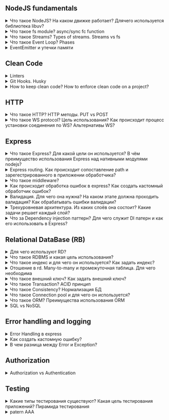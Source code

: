 ## NodeJS fundamentals

<details>
  <summary>Что такое NodeJS? На каком движке работает? Длячего используется библиотека libuv?</summary>

  Node.js представляет среду выполнения кода на JavaScript, которая построена на основе движка JavaScript Chrome V8, который позволяет транслировать вызовы на языке JavaScript в машинный код. Node.js прежде всего предназначен для создания серверных приложений на языке JavaScript.

  libuv - библиотека на C, реализующая цикл событий Node.js и все асинхронные операции платформы.

  Библиотека LibUV отвечает за две принципиально важные вещи:

  - кроссплатформенные операции ввода-вывода — работа с файлами, работа с сетью(как работать с Windows, Linux);
  - поддержка основного событийного цикла Node.JS.

  Когда мы запускаем какой то скрипт, то он запускается в режиме цикла. Этот цикл чередует выполнение JavaScript, который обеспечивается виртуальной машиной V8, с ожиданием различных событий ввода-вывода, срабатывания таймеров, за которые так же отвечает библиотека LibUV.
  И этот цикл будет продолжаться до тех пор, пока возможно появление каких то новых событий, ввода-вывода или таймеров которые нужно будет обработать.

  ![](https://i.stack.imgur.com/GwLqV.png)

  Источник: [imnotgenius.com](http://imnotgenius.com/21-sobytijnyj-tsikl-biblioteka-libuv/)

</details>

<details>
  <summary>Что такое fs module? async/sync fc function</summary>
  Модуль fs(File system) предоставляет множество очень полезных функций для доступа к файловой системе и взаимодействия с ней.
  Одна особенность модуля fs заключается в том, что все методы по умолчанию асинхронны, но они также могут работать синхронно, добавив Sync.

```javascript
fs.rename("before.json", "after.json", (err) => {
  if (err) {
    return console.error(err);
  }

  //done
});
// <--------------------------
const fs = require("fs");

try {
  fs.renameSync("before.json", "after.json");
  //done
} catch (err) {
  console.error(err);
}
```

Ключевое отличие здесь в том, что выполнение вашего скрипта будет заблокировано во втором примере до тех пор, пока операция с файлом не завершится успешно.

Источник: [nodejs.dev](https://nodejs.dev/learn/the-nodejs-fs-module)

</details>

<details>
  <summary>Что такое Streams? Types of streams. Streams vs fs</summary>
  Потоки - одна из фундаментальных концепций, лежащих в основе приложений Node.js.
  Они позволяют эффективно обрабатывать чтение / запись файлов, сетевое взаимодействие или любой вид сквозного обмена информацией.
  Например, обычный способ, когда вы говорите программе прочитать файл, файл считывается в память от начала до конца, а затем вы его обрабатываете.
  Используя потоки, вы читаете его по частям, обрабатывая его содержимое, не сохраняя его в памяти.
  
  Потоки в основном предоставляют два основных преимущества по сравнению с другими методами обработки данных:

- Эффективность памяти: вам не нужно загружать большие объемы данных в память, прежде чем вы сможете их обработать;
- Экономия времени: для начала обработки данных требуется гораздо меньше времени, поскольку вы можете начать обработку, как только они у вас появятся, а не ждать, пока будет доступна вся полезная нагрузка данных.

```javascript
const http = require("http");
const fs = require("fs");

const server = http.createServer(function (req, res) {
  fs.readFile(__dirname + "/data.txt", (err, data) => {
    res.end(data);
  });
  // vs
  const stream = fs.createReadStream(__dirname + "/data.txt");
  stream.pipe(res);
});
server.listen(3000);
```

Вместо того, чтобы ждать, пока файл будет полностью прочитан, мы начинаем его потоковую передачу HTTP-клиенту, как только у нас есть фрагмент данных, готовый к отправке.
Источник: [nodejs.dev](https://nodejs.dev/learn/nodejs-streams)

</details>

<details>
  <summary>Что такое Event Loop? Phases</summary>
  Код JavaScript для Node.js выполняется в одном потоке. Одновременно происходит только одно событие.

Обзор фаз:

- таймеры: в этой фазе выполняются коллбэки, заданные двумя функцияями  setTimeout() и setInterval();
- Panding callbacks: выполняет колбэки ввода/вывода отложенные до следующей итерации цикла, за исключением событий close, таймеров и setImmediate();
- ожидание, подготовка: используется только внутри node.js, c ними мы ничего делать не можем;
- опрос(poll): получение новых events ввода/вывода и вызываются колбэки ввода/вывода. Node.js может блокироваться на этом этапе;
- проверка(check): коллбэки, вызванные setImmediate(), вызываются на этом этапе;
- коллбэки события close: например, socket.on('close', ...);
  Между каждой итерацией цикла событий Node.js проверяет, ожидается ли завершение каких-либо асинхронных операций ввода/вывода или таймеров, и завершает работу, если их нет.

![](https://habrastorage.org/r/w780/getpro/habr/post_images/0fd/b3b/2e9/0fdb3b2e986359c1aa073bfc34b5e36f.png)

Источник: [medium.com](https://medium.com/devschacht/event-loop-timers-and-nexttick-18579cd122e0)

</details>

<details>
  <summary>EventEmitter и утечки памяти</summary>
  «EventEmitter» представляет собой основной объект реализующий работу с событиями в Node.JS. Большое количество других встроенных объектов, которые генерируют события в Node.JS, ему наследуют.

![image](https://user-images.githubusercontent.com/62482805/138591485-953099a8-e609-41fd-8d15-09f8d4ecb1b3.png)

![image](https://user-images.githubusercontent.com/62482805/138592107-d41b2aeb-714d-4b55-83c4-01c864709b2d.png)

Источник: [medium.com](https://medium.com/devschacht/event-loop-timers-and-nexttick-18579cd122e0)

</details>

## Clean Code

<details>
  <summary>Linters</summary>
</details>

<details>
  <summary>Git Hooks. Husky</summary>
  pre-commit, pre-push
</details>

<details>
  <summary>How to keep clean code? How to enforce clean code on a project?</summary>

1. Придерживаться соглашения нэйминга переменных:

- Для имен классов используйте UpperCamelCase с заглавной первой буквой.
- При именовании функций использовать CamelCase
- Для констант и переменных с более чем одним именем в объявлении использовать подчеркивание для разделения имен.

2. Разделяйте свои функции:

- Простой способ упорядочить ваш код - создать функцию для каждой отдельной задачи. Если функция делает больше, чем следует из ее названия, вам следует подумать о разделении функциональности и создании другой функции.
- Использование меньших функциональных блоков делает ваш код аккуратным. Кроме того, у вас может быть функция maininit (), которая хранит структуру приложения. Это упрощает повторное использование функций без дублирования кода.

3. Правильное комментирование:

- Комментарии проясняют сложные сегменты и объясняют высокоуровневые механизмы в вашем коде. Они описывают функциональность конкретного блока кода, тем самым давая другим программистам возможность лучше понять ваш код.
- Комментируя, воздержитесь от ненужных комментариев, которые повторяют тривиальные вещи.

4. Деструктуризация:

- позволяет разбивать сложные структуры данных, такие как объекты или массивы, на более простые части. Он обеспечивает удобный способ доступа к элементам массива и свойствам объекта.

5. Do Not Repeat Yourself
6. Использовать prettier
7. Используйте осмысленные имена переменных.
8. Порядок импорта модулей

Источник: [blog.logrocket.com](https://blog.logrocket.com/12-tips-for-writing-clean-and-scalable-javascript-3ffe30abfe20/)

</details>

## HTTP

<details>
  <summary>Что такое HTTP? HTTP методы. PUT vs POST</summary>
  HTTP — это просто название самого популярного протокола для общения в сети, и браузеры в основном выбирают HTTP при общении с серверами. HTTP-обмен подразумевает, что клиент (наш браузер) отправляет запрос, а сервер присылает ответ.

Работа браузера в основном состоит из:

- Разрешение DNS
- HTTP-обмен
- Рендеринг
- Сброс и повтор

Методы: GET, POST, PUT, PATCH, DELETE.

  <table>
    <thead>
      <tr>
        <th>
          <strong>PUT</strong>
        </th>
        <th>
          <strong>POST</strong>
        </th>
      </tr>
    </thead>
    <tbody>
      <tr>
        <td>RFC-2616 четко упоминает, что метод PUT запрашивает прикрепленный объект (в теле запроса), который должен быть сохранен на сервере, на котором размещен предоставленный Request-URI.<br><br>Если Request-URI относится к уже существующему ресурсу - произойдет операция обновления, в противном случае должна произойти операция создания, если Request-URI является допустимым URI ресурса (при условии, что клиенту разрешено определять идентификатор ресурса)..<pre>PUT /questions/{question-id}</pre></td>
        <td>>Метод POST используется для запроса, чтобы исходный сервер принял объект, прикрепленный в запросе, в качестве нового подчиненного ресурса, идентифицированного Request-URI в строке запроса.<br><br>По сути, это означает, что URI запроса POST должен иметь URI коллекции.<pre>POST /questions</pre></td>
      </tr>
      <tr>
        <td>Метод PUT идемпотентен. Поэтому, если мы повторим запрос несколько раз, это должно быть эквивалентно вызову одного запроса.</td>
        <td >POST НЕ идемпотентен. Итак, если мы повторим запрос N раз, у нас будет N ресурсов с N разными URI, созданными на сервере.</td>
      </tr>
      <tr>
        <td>Используйте PUT, когда мы хотим изменить отдельный ресурс, который уже является частью коллекции ресурсов.<br><br>PUT полностью заменяет ресурс. Используйте PATCH, если запрос обновляет часть ресурса.</td>
        <td>Используйте POST, если вы хотите добавить дочерний ресурс в коллекцию ресурсов.</td>
      </tr>
      <tr>
        <td>Хотя PUT идемпотентен, мы не должны кэшировать его ответ.</td>
        <td>Ответы на этот метод не кэшируются, если ответ не включает соответствующие поля заголовка Cache-Control или Expires.<br><br>Однако ответ 303 (см. Прочее) может использоваться для указания пользовательскому агенту получить кэшируемый ресурс.</td>
      </tr>
      <tr>
        <td>Как правило, на практике используйте PUT для операций UPDATE.</td>
        <td>Всегда используйте POST для операций CREATE.</td>
      </tr>
    </tbody>
  </table>
</details>

<details>
  <summary>Что такое WS protocol? Цель использования? Как происходит процесс установки соединения по WS? Альтернативы WS?</summary>
  WebSocket - постоянное соединение между клиентом и сервером, пользуясь которыми клиент и сервер могут отправлять данные друг другу в любое время.
  Один из наиболее часто используемых приёмов для создании иллюзии того, что сервер самостоятельно отправляет данные клиенту, называется «длинный опрос» (long polling). С использованием этой технологии клиент открывает HTTP-соединение с сервером, который держит его открытым до тех пор, пока не будет отправлен ответ. В результате, когда у сервера появляются данные для клиента, он их ему отправляет.
  У таких технологий одна и та же проблема: дополнительная нагрузка на систему, которую создаёт использование HTTP, что делает всё это неподходящим для организации работы приложений, где требуется высокая скорость отклика. 
</details>

## Express

<details>
  <summary>Что такое Express? Для какой цели он используется? В чём преимущество использования Express над нативными модулями nodejs?</summary>

  Express - самый популярный веб-фреймворк для Node.
  Он предоставляет следующие механизмы:
  - Написание обработчиков для запросов с различными HTTP-методами в разных URL-адресах (маршрутах).
  - Интеграцию с механизмами рендеринга «view», для генерации ответов, вставляя данные в шаблоны.
  - Установка общих параметров веб-приложения, такие как порт для подключения, и расположение шаблонов, которые используются для отображения ответа.
  - «middlewares» для дополнительной обработки запроса в любой момент в конвейере обработки запросов.
</details>

<details>
  <summary>Express routing. Как происходит сопоставление path и зарегестрированного в приложении обработчика?</summary>

  Route - это часть кода Express, которая связывает команду HTTP (GET, POST, PUT, DELETE и т. Д.), Путь / шаблон URL-адреса и функцию, которая вызывается для обработки этого шаблона.
  Ниже приводятся примеры путей маршрутов на основе строк.

  Данный путь маршрута сопоставляет запросы с корневым маршрутом, /.
  ```javascript
  app.get('/', function (req, res) {
    res.send('root');
  });
  ```
  Примеры путей маршрутов на основе регулярных выражений.

  Данный путь маршрута сопоставляет любой элемент с “a” в имени маршрута.
  ```javascript
  app.get(/a/, function(req, res) {
    res.send('/a/');
  });
  ```
  Источник: [expressjs.com](https://expressjs.com/ru/guide/routing.html)
</details>

<details>
  <summary>Что такое middleware?</summary>

  Функции промежуточной обработки (middleware) - это функции, имеющие доступ к объекту запроса (req), объекту ответа (res) и к следующей функции промежуточной обработки в цикле “запрос-ответ” приложения. Следующая функция промежуточной обработки, как правило, обозначается переменной next.
  ![image](https://user-images.githubusercontent.com/62482805/138703995-3f6a48b8-fb50-451e-bfc2-39a0ce76ceee.png)

  Источник: [expressjs.com](https://expressjs.com/ru/guide/writing-middleware.html#:~:text=%D0%9E%D0%B1%D0%B7%D0%BE%D1%80,%D0%BA%D0%B0%D0%BA%20%D0%BF%D1%80%D0%B0%D0%B2%D0%B8%D0%BB%D0%BE%2C%20%D0%BE%D0%B1%D0%BE%D0%B7%D0%BD%D0%B0%D1%87%D0%B0%D0%B5%D1%82%D1%81%D1%8F%20%D0%BF%D0%B5%D1%80%D0%B5%D0%BC%D0%B5%D0%BD%D0%BD%D0%BE%D0%B9%20next%20.)
</details>

<details>
  <summary>Как происходит обработка ошибок в express? Как создать кастомный обработчик ошибок?</summary>

  Можно обработывать синхронные и асинхронные ошибки.

  Синхронные:
  ```javascript
  app.post('/testing', (req, res) => {
    throw new Error('Something broke! ')
  })
  ```
  Такие ошибки можно перехватить с помощью обработчика ошибок Express.
  Вот что делает стандартный обработчик ошибок Express:
  - Устанавливает код состояния HTTP-ответа в значение 500.
  - Отправляет сущности, выполнившей запрос, текстовый ответ.
  - Логирует текстовый ответ в консоль.

  Для обработки асинхронных ошибок нужно отправить ошибку обработчику ошибок Express через аргумент next:
  ```javascript
  app.post('/testing', async (req, res, next) => {
    return next(new Error('Something broke again! '))
  })
  // or
  app.get('/', function (req, res, next) {
    fs.readFile('/file-does-not-exist', function (err, data) {
      if (err) {
        next(err) // Pass errors to Express.
      } else {
        res.send(data)
      }
    })
  })
  ```
  Обработчики ошибок Express принимают 4 аргумента:
  - error
  - req
  - res
  - next

  Размещать их нужно после промежуточных обработчиков и маршрутов.
  Если создать собственный обработчик ошибок, то Express прекратит использование стандартного обработчика. Для того чтобы обработать ошибку, нужно сформировать ответ для фронтенд-приложения, которое обратилось к конечной точке, в которой возникла ошибка. Это означает, что нужно выполнить следующие действия:
  - Сформировать и отправить подходящий код состояния ответа.
  - Сформировать и отправить подходящий ответ.

  ```javascript
  app.use((error, req, res, next) => {
    // Ошибка, выдаваемая в ответ на неправильно сформированный запрос
    res.status(400)
    res.json(/* ... */)
  })  
  ```
  Источник: [habr.com](https://habr.com/ru/company/ruvds/blog/476290/)
</details>

<details>
  <summary>Валидация. Для чего она нужна? На каком этапе должна проходить валидация? Как обрабатывать ошибки валидации?</summary>
</details>

<details>
  <summary>Трехуровневая архитектура. Из каких слоёв она состоит? Какие задачи решает каждый слой?</summary>

  Трехуровневая архитектура - это архитектура веб-приложений, которая широко используется во всем мире. В основном он содержит 3 уровня: клиент, сервер и база данных.

  Это архитектура приложения основана на типичной модели MVC. 
  
  Клиентский уровень (View) будет написан на Javascript, HTML и CSS с использованием ReactJS в качестве фреймворка. Этот уровень архитектуры - это то, с чем пользователь будет взаимодействовать, чтобы получить доступ к функциям нашего приложения.

  Уровень бизнес-логики (Controller) например написан с использованием NodeJs и ExpressJS, и этот уровень представляет собой сервер приложений, который будет действовать как мост для связи для уровня клиента и уровня базы данных. Этот уровень будет обслуживать HTML-страницы на устройстве пользователя и принимать HTTP-запросы от пользователя с соответствующим ответом.

  Уровнь базы данных (Model). Здесь мы хранятся все важные данные, необходимые нашему приложению для работы.

  Источник: [ichi.pro](https://ichi.pro/ru/polnoe-rukovodstvo-po-sozdaniu-horoso-strukturirovannoj-trehurovnevoj-arhitektury-stek-mern-es6-222181300500485)

</details>

<details>
  <summary>Что за Dependency injection паттерн? Для чего служит DI патерн и как его использовать в Express?</summary>

  В разработке программного обеспечения, внедрение зависимостей это такая техника, где посредством одного объекта (или статического метода) предоставляются зависимости другого объекта. Зависимость — это объект, который может быть использован (как сервис).

  Существует три основных типа внедрения зависимостей:
  - constructor injection: все зависимости передаются через конструктор класса.
  - setter injection: разработчик добавляет setter-метод, с помощью которого инжектор внедряет зависимость
  - interface injection: зависимость предоставляет инжектору метод, с помощью которого инжектор передаст зависимость. Разработчики должны реализовать интерфейс, предоставляющий setter-метод, который принимает зависимости.

  Инверсия управления — концепция, лежащая в основе внедрения зависимости
  Это означает, что класс не должен конфигурировать свои зависимости статистически, а должен быть сконфигурирован другим классом извне.

  Преимущества использования внедрения зависимостей:
  - Помогает в модульном тестировании
  - Количество шаблонного кода сокращается, поскольку инициализация зависимостей выполняется компонентом инжектора;
  - Расширение приложения становится еще проще;
  - Помогает уменьшить связность кода, что важно при разработке приложений.

  Источник: [medium.com](https://xufocoder.medium.com/a-quick-intro-to-dependency-injection-what-it-is-and-when-to-use-it-de1367295ba8)
</details>

## Relational DataBase (RB)

<details>
  <summary>Для чего используют RD?</summary>

  Реляционная база данных – это набор данных с предопределенными связями между ними. 
  Эти данные организованны в виде набора таблиц, каждая строка содержит запись с уникальным идентификатором, известным как ключ, и каждый столбец содержит атрибуты данных. В таблицах хранится информация об объектах, представленных в базе данных.

  К основным преимуществам реляционных баз данных можно отнести следующее:
  - Категоризация данных. Администраторы баз данных могут легко классифицировать и хранить данные в реляционной базе данных, которые затем можно запрашивать и фильтровать для извлечения информации для отчетов. Реляционные базы данных также легко расширяются и не зависят от физической организации. После создания исходной базы данных можно добавить новую категорию данных без изменения существующих приложений.
  - Точность. Данные хранятся только один раз, что исключает дедупликацию данных в процедурах хранения.
  - Сотрудничество. Несколько пользователей могут получить доступ к одной и той же базе данных.
  - Безопасность. Прямой доступ к данным в таблицах в РСУБД может быть ограничен определенными пользователями.

  Cloud-based relational databases - Amazon Relational Database Service, Google Cloud SQL, IBM DB2 on Cloud, SQL Azure and Oracle Cloud.

  Источник: [techtarget.com](https://searchdatamanagement.techtarget.com/definition/relational-database)
</details>

<details>
  <summary>Что такое RDBMS и какая цель использования?</summary>
  
  RDBMS (Relational Database Management System) – это система для управления базами данных (далее – БД), базирующаяся на реляционной модели.
  
  Таблица 

  В RDBMS данные хранятся в объектах, которые называются таблицами. Таблица – это набор связанных по смыслу данных, состоящий из столбцов и рядов.

  Поле, Запись, Колонка, NULL.

  Источник: [proselyte.net](https://proselyte.net/tutorials/sql/rdbms-basic-concepts/)
</details>

<details>
  <summary>Что такое индекс и для чего он используется? Как задать индекс?</summary>

  Констрейнт INDEX используется для того, чтобы крайне быстро добавлять и получать данные из таблицы. 

  Правильное использование данного элемента способно крайне повысить производительность при работе с большими базами данных (далее – БД).

  Источник: [proselyte.net](https://proselyte.net/tutorials/sql/rdbms-basic-concepts/constraint-index/)
</details>

<details>
  <summary>Отошение в rd. Many-to-many и промежуточная таблица. Для чего необходима</summary>

  Типы отношений:
  - ManyToOne
  - OneToMany
  - ManyToMany
  - OneToOne

  ManyToMany использует промежуточную таблицу и нужен, когда обе стороны отношений могут иметь множество с другой стороны (например, “ученики” и “предметы”: каждый ученик во многих предметах, и каждый класс имеет множество учеников).
  Для реализации связи ManyToMany нам нужен некий посредник между двумя рассматриваемыми таблицами. Он должен хранить два внешних ключа, первый из которых ссылается на первую таблицу, а второй — на вторую.
  Связь OneToOne базируется на том, что столбец может хранить только уникальное значение, накладывается ограничение unique (либо primary key, может принимать null).
  Можно сказать, что отношение один к одному — это разделение одной и той же таблицы на две.

  Источник: [habr.com](https://habr.com/ru/post/488054/)
</details>

<details>
  <summary>Что такое внешний ключ? Как задать внешний ключ?</summary>
  
  Внешние ключи позволяют установить связи между таблицами. Внешний ключ устанавливается для столбцов из зависимой, подчиненной таблицы, и указывает на один из столбцов из главной таблицы. Как правило, внешний ключ указывает на первичный ключ из связанной главной таблицы.
  
  Определим две таблицы и свяжем их посредством внешнего ключа:
  ```javascript
  CREATE TABLE Customers
  (
      Id INT PRIMARY KEY AUTO_INCREMENT,
      Age INT, 
      FirstName VARCHAR(20) NOT NULL,
      LastName VARCHAR(20) NOT NULL,
      Phone VARCHAR(20) NOT NULL UNIQUE
  );
  
  CREATE TABLE Orders
  (
      Id INT PRIMARY KEY AUTO_INCREMENT,
      CustomerId INT,
      CreatedAt Date,
      FOREIGN KEY (CustomerId)  REFERENCES Customers (Id)
  ); 
  ```

  Источник: [metanit.com](https://metanit.com/sql/mysql/2.5.php)
</details>

<details>
  <summary>Что такое Transaction? ACID принцип</summary>

  Transaction — это осуществление одного или нескольких изменений базы данных.

  Транзакция включает в себя два результата: либо Успех, либо Неудача.

  Например, если вы создаете, обновляете или удаляете запись из таблицы, вы выполняете в этой таблице транзакцию. 
  Практически вы собираете множество SQL-запросов в группу, и они будут выполняться вместе как часть транзакции.

  Транзакции имеют следующие четыре стандартных свойства, обычно обозначаемых аббревиатурой ACID.
  - Атомарность(Atomicity) – обеспечивает, чтобы все операции входящие в единицу работы были завершены успешно. В противном случае транзакция прерывается в момент сбоя, и все предыдущие операции возвращаются в прежнее состояние.
  - Согласованность(Consistency) — обеспечивает, чтобы база данных надлежащим образом изменяла состояние при успешной транзакции.
  - Изолированность(Isolation) — позволяет транзакциям работать независимо друг от друга и прозрачно.
  - Долговечность(Durability) — гарантирует, что результат совершенной транзакции сохранится в случае сбоя системы.

  Журнал транзакций SQL - это файл, содержащий журналы, которые были созданы в процессе регистрации транзакций, произошедших в базе данных.

  Источник: [devacademy.ru](https://devacademy.ru/recipe/chto-takoe-sql-tranzakciya)
</details>

<details>
  <summary>Что такое Consistency? Нормализация БД</summary>

  Согласованность(Consistency) — обеспечивает, чтобы база данных надлежащим образом изменяла состояние при успешной транзакции.

  Нормальная форма базы данных – это набор правил и критериев, которым должна отвечать база данных.

  Нормализация данных борется с избыточностью.

  Избыточность данных – это когда одни и те же данные хранятся в базе в нескольких местах, именно это и приводит к аномалиям.

  Дело в том, что избыточность данных создает предпосылки для появления различных аномалий, снижает производительность, и делает управление данными не гибким и не очень удобным. 

  Нормализация нужна для:
  - Устранения аномалий
  - Повышения производительности
  - Повышения удобства управления данными

  Нужно выносить повторяющиеся поля в отдельные таблицы.

  Источник: [info-comp.ru](https://info-comp.ru/database-normalization)
</details>

<details>
  <summary>Что такое Connection pool и для чего он используется?</summary>

  Пул соединений — это метод повышения производительности приложения, когда N соединений с базой данных открываются и управляются в пуле. 
  Когда база данных посылается запрос, из пула выбиратся свобное подключение (или создается новое, если сводобных нет и не превышен лимит). Это позволяет снизить издержки на создание новых подключений.

  Источник: [metanit.com](https://metanit.com/web/nodejs/8.5.php)
</details>

<details>
  <summary>Что такое ORM? Преимущества использования ORM</summary>

  Object-Relational Mapping, объектно-реляционное отображение — прослойка между базой данных и кодом который пишет программист, которая позволяет созданые в программе объекты складывать/получать в/из бд.

  Библиотеки ORM часто содержат гораздо больше важных функций, таких как:
  - построители запросов
  - сценарии миграции
  - инструмент CLI для генерации шаблонного кода
  - функция заполнения для предварительного заполнения таблиц тестовыми данными

  Источник: [metanit.com](https://metanit.com/web/nodejs/8.5.php)
</details>

<details>
  <summary>SQL vs NoSQL</summary>

  SQL и NoSQL, реляционные и нереляционные базы данных. Различия между ними заключаются в том, как они спроектированы, какие типы данных поддерживают, как хранят информацию.

  Плюсы выбора SQL-базы:
  - Необходимость соответствия базы данных требованиям ACID (Atomicity, Consistency, Isolation, Durability — атомарность, непротиворечивость, изолированность, долговечность). Это позволяет уменьшить вероятность неожиданного поведения системы и обеспечить целостность базы данных. Достигается подобное путём жёсткого определения того, как именно транзакции взаимодействуют с базой данных. Это отличается от подхода, используемого в NoSQL-базах, которые ставят во главу угла гибкость и скорость, а не 100% целостность данных.
  - Данные, с которыми вы работаете, структурированы, при этом структура не подвержена частым изменением. Если ваша организация не находится в стадии экспоненциального роста, вероятно, не найдётся убедительных причин использовать БД, которая позволяет достаточно вольно обращаться с типами данных и нацелена на обработку огромных объёмов информации.

  Если есть подозрения, что база данных может стать узким местом некоего проекта, основанного на работе с большими объёмами информации, стоит посмотреть в сторону NoSQL-баз, которые позволяют то, чего не умеют реляционные БД.

  Вот возможности, которые стали причиной популярности таких NoSQL баз данных, как MongoDB, CouchDB, Cassandra, HBase:
  - Хранение больших объёмов неструктурированной информации. База данных NoSQL не накладывает ограничений на типы хранимых данных. Более того, при необходимости в процессе работы можно добавлять новые типы данных.
  - Использование облачных вычислений и хранилищ. Облачные хранилища — отличное решение, но они требуют, чтобы данные можно было легко распределить между несколькими серверами для обеспечения масштабирования. Использование, для тестирования и разработки, локального оборудования, а затем перенос системы в облако, где она и работает — это именно то, для чего созданы NoSQL базы данных.
  - Быстрая разработка. Если вы разрабатываете систему, используя agile-методы, применение реляционной БД способно замедлить работу. NoSQL базы данных не нуждаются в том же объёме подготовительных действий, которые обычно нужны для реляционных баз.

  Источник: [habr.com](https://habr.com/ru/company/ruvds/blog/324936/)
</details>

## Error handling and logging

<details>
  <summary>Error Handling в express</summary>

  Express поставляется с обработчиком ошибок по умолчанию, поэтому вам не нужно писать собственный, чтобы начать работу.

  Для ошибок, возвращаемых асинхронными функциями, вызванными обработчиками маршрутов и промежуточным программным обеспечением, вы должны передать их в функцию next (), где Express их перехватит и обработает. Например:

  ```javascript
  app.get('/', function (req, res, next) {
    fs.readFile('/file-does-not-exist', function (err, data) {
      if (err) {
        next(err) // Pass errors to Express.
      } else {
        res.send(data)
      }
    })
  })
  ```
  Начиная с Express 5, обработчики маршрутов и промежуточное ПО, возвращающие Promise, будут вызывать next (value) автоматически, когда они отклоняют или выдают ошибку. Например:

  ```javascript
  app.get('/user/:id', async function (req, res, next) {
    var user = await getUserById(req.params.id)
    res.send(user)
  })
  ```

  Источник: [expressjs.com](https://expressjs.com/en/guide/error-handling.html)
</details>

<details>
  <summary>Как создать кастомную ошибку?</summary>

  Источник: [scoutapm.com](https://scoutapm.com/blog/express-error-handling)
</details>

<details>
  <summary>В чем разница между Error и Exception?</summary>

  - JavaScript выдает Error
  - Разработчики создают Exception

  При использовании блоков try catch или try catch finally вы будете иметь дело как с JavaScript Exception , так и с Error . С точки зрения кода разница не имеет никакого влияния.

  За кулисами браузеры используют один и тот же window.Error constructor . Exception -это экземпляр Error с name и message , которые содержат "Exception".

  По условию, существует разница между Error и Exception . Error указывает на явное нарушение. A TypeError или ReferenceError означает, что вы не следуете спецификациям языка.

  Exception генерируется, когда вы получаете доступ к ответу XMLHttpRequest до его завершения. Error -это крик "you broke the law", а Exception -это подушка "Almost there!" на плече. Надеюсь, аналогия поможет!

  Источник: [scoutapm.com](https://scoutapm.com/blog/express-error-handling)
</details>

## Authorization 

<details>
  <summary>Authorization vs Authentication</summary>

  Для начала система запрашивает логин, пользователь его указывает, система распознает его как существующий — это идентификация.

  После этого Google просит ввести пароль, пользователь его вводит, и система соглашается, что пользователь, похоже, действительно настоящий, раз пароль совпал, — это аутентификация.

  Скорее всего, Google дополнительно спросит еще и одноразовый код из SMS или приложения. Если пользователь и его правильно введет, то система окончательно согласится с тем, что он настоящий владелец аккаунта, — это двухфакторная аутентификация.

  После этого система предоставит пользователю право читать письма в его почтовом ящике и все в таком духе — это авторизация.

  Популярные методы аутентификации:
  - Аутентификация на основе пароля - это простой метод аутентификации, для которого требуется пароль для подтверждения личности пользователя.
  - Аутентификация без пароля - это когда пользователь проверяется с помощью OTP или волшебной ссылки, доставленной на зарегистрированный адрес электронной почты или номер телефона.
  - 2FA / MFA требует более одного уровня безопасности, например дополнительного PIN-кода или секретного вопроса, для идентификации пользователя и предоставления доступа к системе.
  - Социальная аутентификация проверяет и аутентифицирует пользователей с существующими учетными данными из социальных сетей.
  
  Популярные методы авторизации:
  - Контроль доступа на основе ролей (RBAC) может быть реализован для управления привилегиями между системой и пользователем.
  - Веб-токен JSON (JWT) - это открытый стандарт для безопасной передачи данных между сторонами, и пользователи авторизуются с помощью пары открытого / закрытого ключей.
  
  Источник: [kaspersky.ru](https://www.kaspersky.ru/blog/identification-authentication-authorization-difference/29123/)
</details>

## Testing

<details>
  <summary>Какие типы тестирования существуют? Какая цель тестирования приложений? Пирамида тестирования</summary>

  Тестирование бывает:
  - Блочное (Unit testing) — тестирование одного модуля в изоляции.
  - Интеграционное (Integration Testing) — тестирование группы взаимодействующих модулей.
  - Системное (System Testing) — тестирование системы в целом.

  Цели:
  - Предоставление информации о качестве ПО конечному заказчику;
  - Повышение качества ПО;
  - Предотвращение появления дефектов.

  «Пирамида тестов» — метафора, которая означает группировку тестов программного обеспечения по разным уровням детализации. 

  Оригинальная пирамида тестов Майка Кона состоит из трёх уровней (снизу вверх):
  - Юнит-тесты.
  - Сервисные тесты.
  - Тесты пользовательского интерфейса
  
  Из этой пирамиды главное запомнить два принципа:
  - Писать тесты разной детализации.
  - Чем выше уровень, тем меньше тестов.

  Источник: [habr.com](https://habr.com/ru/post/358950/)
</details>

<details>
  <summary>patern AAA</summary>

  Шаблон AAA (подготовка-действие-подтверждение) стал почти стандартом в отрасли. В нем предлагается разделить метод тестирования на три части: подготовка, действие и подтверждение. Каждый из них несет ответственность только за ту часть, в честь которой они названы.
  
  Источник: [medium.com](https://medium.com/@pjbgf/title-testing-code-ocd-and-the-aaa-pattern-df453975ab80)
</details>
